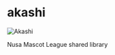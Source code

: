 # akashi

![Akashi](https://static.zerochan.net/Akashi.%28Kantai.Collection%29.full.1850000.jpg)

Nusa Mascot League shared library